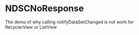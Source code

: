 # NDSCNoResponse
The demo of why calling notifyDataSetChanged is not work for RecyclerView or ListView
